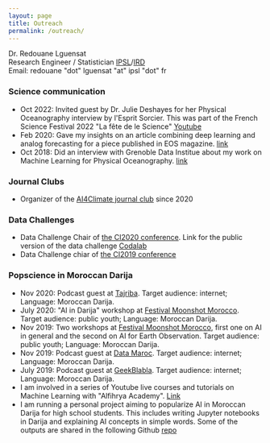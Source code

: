 ```yaml
---
layout: page
title: Outreach
permalink: /outreach/
---
```



<p class="message">
Dr. Redouane Lguensat <br>
Research Engineer / Statistician
<a href="https://www.ipsl.fr">IPSL</a>/<a href="https://www.ird.fr">IRD</a> <br>
Email: redouane "dot" lguensat "at" ipsl "dot" fr
</p>

### Science communication
 * Oct 2022: Invited guest by Dr. Julie Deshayes for her Physical Oceanography interview by l'Esprit Sorcier. This was part of the French Science Festival 2022 "La fête de le Science" [Youtube](https://www.youtube.com/watch?v=mb7dgwaCys0&ab_channel=L%27EspritSorcierTV)
 * Feb 2020: Gave my insights on an article combining deep learning and analog forecasting for a piece published in EOS magazine. [link](https://eos.org/articles/combining-ai-and-analog-forecasting-to-predict-extreme-weather)
 * Oct 2018: Did an interview with Grenoble Data Institue about my work on Machine Learning for Physical Oceanography. [link](https://data-institute.univ-grenoble-alpes.fr/research/focus-on/focus-on-redouane-lguensat-and-machine-learning-for-oceanography-766540.htm)

### Journal Clubs
 * Organizer of the [AI4Climate journal club](https://ai4climate.lip6.fr/category/journal-club/) since 2020 
 
### Data Challenges
 * Data Challenge Chair of [the CI2020 conference](https://ci2020.web.ox.ac.uk/home). Link for the public version of the data challenge [Codalab](https://competitions.codalab.org/competitions/26644)
 * Data Challenge chiar of [the CI2019 conference](https://sites.google.com/view/climateinformatics2019/hackathon?authuser=0)

### Popscience in Moroccan Darija
 * Nov 2020: Podcast guest at [Tajriba](https://www.youtube.com/watch?v=R0lC47zvWFU). Target audience: internet; Language: Moroccan Darija.
 * July 2020: "AI in Darija" workshop at [Festival Moonshot Morocco](http://moonshotmorocco.com). Target audience: public youth; Language: Moroccan Darija.
 * Nov 2019: Two workshops at [Festival Moonshot Morocco](http://moonshotmorocco.com), first one on AI in general and the second on AI for Earth Observation. Target audience: public youth; Language: Moroccan Darija.
 * Nov 2019: Podcast guest at [Data Maroc](https://www.datamaroc.com/data-science/data-maroc-podcast-ep-5/). Target audience: internet; Language: Moroccan Darija.
 * July 2019: Podcast guest at [GeekBlabla](https://geeksblabla.com/blablas/ml-ai). Target audience: internet; Language: Moroccan Darija.
 * I am involved in a series of Youtube live courses and tutorials on Machine Learning with "Alfihrya Academy". [Link](https://www.youtube.com/playlist?list=PLXH8lluXIxcyzlE3swQ1AlubfKbr6frcj)
 * I am running a personal project aiming to popularize AI in Moroccan Darija for high school students. This includes writing Jupyter notebooks in Darija and explaining AI concepts in simple words. Some of the outputs are shared in the following Github [repo](https://github.com/redouanelg/AppliedMathsInDarija)
